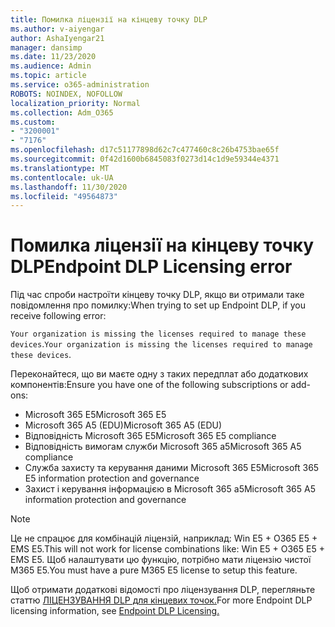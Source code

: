 ```yaml
---
title: Помилка ліцензії на кінцеву точку DLP
ms.author: v-aiyengar
author: AshaIyengar21
manager: dansimp
ms.date: 11/23/2020
ms.audience: Admin
ms.topic: article
ms.service: o365-administration
ROBOTS: NOINDEX, NOFOLLOW
localization_priority: Normal
ms.collection: Adm_O365
ms.custom:
- "3200001"
- "7176"
ms.openlocfilehash: d17c51177898d62c7c477460c8c26b4753bae65f
ms.sourcegitcommit: 0f42d1600b6845083f0273d14c1d9e59344e4371
ms.translationtype: MT
ms.contentlocale: uk-UA
ms.lasthandoff: 11/30/2020
ms.locfileid: "49564873"
---
```

# <a name="endpoint-dlp-licensing-error"></a><span data-ttu-id="75201-102">Помилка ліцензії на кінцеву точку DLP</span><span class="sxs-lookup"><span data-stu-id="75201-102">Endpoint DLP Licensing error</span></span>

<span data-ttu-id="75201-103">Під час спроби настроїти кінцеву точку DLP, якщо ви отримали таке повідомлення про помилку:</span><span class="sxs-lookup"><span data-stu-id="75201-103">When trying to set up Endpoint DLP, if you receive following error:</span></span>

<span data-ttu-id="75201-104">`Your organization is missing the licenses required to manage these devices`.</span><span class="sxs-lookup"><span data-stu-id="75201-104">`Your organization is missing the licenses required to manage these devices`.</span></span>

<span data-ttu-id="75201-105">Переконайтеся, що ви маєте одну з таких передплат або додаткових компонентів:</span><span class="sxs-lookup"><span data-stu-id="75201-105">Ensure you have one of the following subscriptions or add-ons:</span></span>

- <span data-ttu-id="75201-106">Microsoft 365 E5</span><span class="sxs-lookup"><span data-stu-id="75201-106">Microsoft 365 E5</span></span>
- <span data-ttu-id="75201-107">Microsoft 365 A5 (EDU)</span><span class="sxs-lookup"><span data-stu-id="75201-107">Microsoft 365 A5 (EDU)</span></span>
- <span data-ttu-id="75201-108">Відповідність Microsoft 365 E5</span><span class="sxs-lookup"><span data-stu-id="75201-108">Microsoft 365 E5 compliance</span></span>
- <span data-ttu-id="75201-109">Відповідність вимогам служби Microsoft 365 a5</span><span class="sxs-lookup"><span data-stu-id="75201-109">Microsoft 365 A5 compliance</span></span>
- <span data-ttu-id="75201-110">Служба захисту та керування даними Microsoft 365 E5</span><span class="sxs-lookup"><span data-stu-id="75201-110">Microsoft 365 E5 information protection and governance</span></span>
- <span data-ttu-id="75201-111">Захист і керування інформацією в Microsoft 365 a5</span><span class="sxs-lookup"><span data-stu-id="75201-111">Microsoft 365 A5 information protection and governance</span></span>

> [!NOTE]
> <span data-ttu-id="75201-112">Це не спрацює для комбінацій ліцензій, наприклад: Win E5 + O365 E5 + EMS E5.</span><span class="sxs-lookup"><span data-stu-id="75201-112">This will not work for license combinations like: Win E5 + O365 E5 +  EMS E5.</span></span> <span data-ttu-id="75201-113">Щоб налаштувати цю функцію, потрібно мати ліцензію чистої M365 E5.</span><span class="sxs-lookup"><span data-stu-id="75201-113">You must have a pure M365 E5 license to setup this feature.</span></span>

<span data-ttu-id="75201-114">Щоб отримати додаткові відомості про ліцензування DLP, перегляньте статтю [ЛІЦЕНЗУВАННЯ DLP для кінцевих точок.](https://docs.microsoft.com/microsoft-365/compliance/endpoint-dlp-getting-started#onboarding-devices-into-device-management)</span><span class="sxs-lookup"><span data-stu-id="75201-114">For more Endpoint DLP licensing information, see [Endpoint DLP Licensing.](https://docs.microsoft.com/microsoft-365/compliance/endpoint-dlp-getting-started#onboarding-devices-into-device-management)</span></span>
